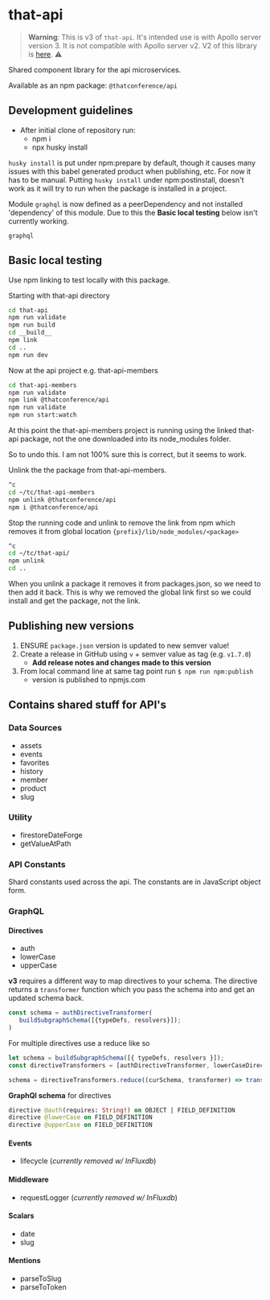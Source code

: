 # that-api

> **Warning**: This is v3 of `that-api`. It's intended use is with Apollo server version 3. It is not compatible with Apollo server v2. V2 of this library is [here](https://github.com/ThatConference/that-api/tree/v2). ⚠

Shared component library for the api microservices.

Available as an npm package: `@thatconference/api`

## Development guidelines

- After initial clone of repository run:
  - npm i
  - npx husky install

`husky install` is put under npm:prepare by default, though it causes many issues with this babel generated product when publishing, etc. For now it has to be manual. Putting `husky install` under npm:postinstall, doesn't work as it will try to run when the package is installed in a project.

Module `graphql` is now defined as a peerDependency and not installed 'dependency' of this module. Due to this the **Basic local testing** below isn't currently working. 

`graphql`

## Basic local testing

Use npm linking to test locally with this package.

Starting with that-api directory

```sh
cd that-api
npm run validate
npm run build
cd __build__
npm link
cd ..
npm run dev
```

Now at the api project e.g. that-api-members

```sh
cd that-api-members
npm run validate
npm link @thatconference/api
npm run validate
npm run start:watch
```

At this point the that-api-members project is running using the linked that-api package, not the one downloaded into its node_modules folder.

So to undo this. I am not 100% sure this is correct, but it seems to work.

Unlink the the package from that-api-members.

```sh
^c
cd ~/tc/that-api-members
npm unlink @thatconference/api
npm i @thatconference/api
```

Stop the running code and unlink to remove the link from npm which removes it from global location `{prefix}/lib/node_modules/<package>`

```sh
^c
cd ~/tc/that-api/
npm unlink
cd ..
```

When you unlink a package it removes it from packages.json, so we need to then add it back. This is why we removed the global link first so we could install and get the package, not the link.

## Publishing new versions

1. ENSURE `package.json` version is updated to new semver value!
1. Create a release in GitHub using `v` + semver value as tag (e.g. `v1.7.0`)
   - **Add release notes and changes made to this version**
1. From local command line at same tag point run `$ npm run npm:publish`
   - version is published to npmjs.com

## Contains shared stuff for API's

### Data Sources

- assets
- events
- favorites
- history
- member
- product
- slug

### Utility

- firestoreDateForge
- getValueAtPath

### API Constants

Shard constants used across the api. The constants are in JavaScript object form.

### GraphQL

#### Directives

- auth
- lowerCase
- upperCase

**v3** requires a different way to map directives to your schema. The directive returns a `transformer` function which you pass the schema into and get an updated schema back.

```js
const schema = authDirectiveTransformer(
   buildSubgraphSchema([{typeDefs, resolvers}]);
)
```

For multiple directives use a reduce like so

```js
let schema = buildSubgraphSchema([{ typeDefs, resolvers }]);
const directiveTransformers = [authDirectiveTransformer, lowerCaseDirectiveTransformer];

schema = directiveTransformers.reduce((curSchema, transformer) => transformer(schema), schema)
```

**GraphQl schema** for directives

```graphql
directive @auth(requires: String!) on OBJECT | FIELD_DEFINITION
directive @lowerCase on FIELD_DEFINITION
directive @upperCase on FIELD_DEFINITION
```

#### Events

- lifecycle (_currently removed w/ InFluxdb_)

#### Middleware

- requestLogger (_currently removed w/ InFluxdb_)

#### Scalars

- date
- slug

#### Mentions

- parseToSlug
- parseToToken
